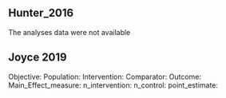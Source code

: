 ## Hunter_2016

The analyses data were not available

## Joyce 2019
Objective:
Population:
Intervention:
Comparator:
Outcome:
Main_Effect_measure:
n_intervention:
n_control:
point_estimate:

